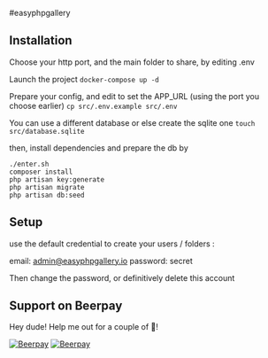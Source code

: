 #easyphpgallery


## Installation

Choose your http port, and the main folder to share, by editing .env

Launch the project
`docker-compose up -d`

Prepare your config, and edit to set the APP_URL (using the port you choose earlier)
`cp src/.env.example src/.env`

You can use a different database or else create the sqlite one
`touch src/database.sqlite`


then, install dependencies and prepare the db by

```
./enter.sh
composer install
php artisan key:generate
php artisan migrate
php artisan db:seed
```

## Setup

use the default credential to create your users / folders :

email: admin@easyphpgallery.io
password: secret

Then change the password, or definitively delete this account

## Support on Beerpay
Hey dude! Help me out for a couple of :beers:!

[![Beerpay](https://beerpay.io/TwanoO67/easy-php-gallery/badge.svg?style=beer-square)](https://beerpay.io/TwanoO67/easy-php-gallery)  [![Beerpay](https://beerpay.io/TwanoO67/easy-php-gallery/make-wish.svg?style=flat-square)](https://beerpay.io/TwanoO67/easy-php-gallery?focus=wish)